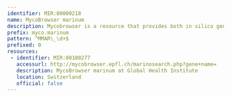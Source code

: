 ```yaml
---
identifier: MIR:00000218
name: MycoBrowser marinum
description: Mycobrowser is a resource that provides both in silico generated and manually reviewed information within databases dedicated to the complete genomes of Mycobacterium tuberculosis, Mycobacterium leprae, Mycobacterium marinum and Mycobacterium smegmatis. This collection references Mycobacteria marinum information.
prefix: myco.marinum
pattern: ^MMAR\_\d+$
prefixed: 0
resources:
 - identifier: MIR:00100277
   accessurl: http://mycobrowser.epfl.ch/marinosearch.php?gene+name=
   description: MycoBrowser marinum at Global Health Institute
   location: Switzerland
   official: false
---
```

